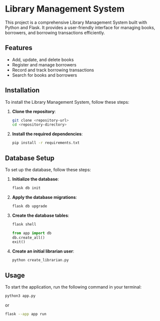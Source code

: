 # Library Management System

This project is a comprehensive Library Management System built with Python and Flask. It provides a user-friendly interface for managing books, borrowers, and borrowing transactions efficiently.

## Features

- Add, update, and delete books
- Register and manage borrowers
- Record and track borrowing transactions
- Search for books and borrowers

## Installation

To install the Library Management System, follow these steps:

1. **Clone the repository**:
    ```bash
    git clone <repository-url>
    cd <repository-directory>
    ```

2. **Install the required dependencies**:
    ```bash
    pip install -r requirements.txt
    ```

## Database Setup

To set up the database, follow these steps:

1. **Initialize the database**:
    ```bash
    flask db init
    ```

2. **Apply the database migrations**:
    ```bash
    flask db upgrade
    ```

3. **Create the database tables**:
    ```bash
    flask shell
    ```

    ```python
    from app import db
    db.create_all()
    exit()
    ```

4. **Create an initial librarian user**:
    ```bash
    python create_librarian.py
    ```

## Usage

To start the application, run the following command in your terminal:

```bash
python3 app.py
```

or

```bash
flask --app app run
```